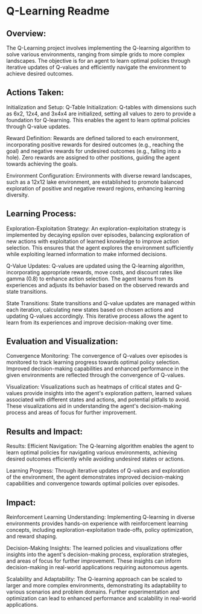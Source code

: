 # Q-Learning Readme
## Overview:
The Q-Learning project involves implementing the Q-learning algorithm to solve various environments, ranging from simple grids to more complex landscapes. The objective is for an agent to learn optimal policies through iterative updates of Q-values and efficiently navigate the environment to achieve desired outcomes.

## Actions Taken:
Initialization and Setup:
Q-Table Initialization: Q-tables with dimensions such as 6x2, 12x4, and 3x4x4 are initialized, setting all values to zero to provide a foundation for Q-learning. This enables the agent to learn optimal policies through Q-value updates.

Reward Definition: Rewards are defined tailored to each environment, incorporating positive rewards for desired outcomes (e.g., reaching the goal) and negative rewards for undesired outcomes (e.g., falling into a hole). Zero rewards are assigned to other positions, guiding the agent towards achieving the goals.

Environment Configuration: Environments with diverse reward landscapes, such as a 12x12 lake environment, are established to promote balanced exploration of positive and negative reward regions, enhancing learning diversity.

## Learning Process:
Exploration-Exploitation Strategy: An exploration-exploitation strategy is implemented by decaying epsilon over episodes, balancing exploration of new actions with exploitation of learned knowledge to improve action selection. This ensures that the agent explores the environment sufficiently while exploiting learned information to make informed decisions.

Q-Value Updates: Q-values are updated using the Q-learning algorithm, incorporating appropriate rewards, move costs, and discount rates like gamma (0.8) to enhance action selection. The agent learns from its experiences and adjusts its behavior based on the observed rewards and state transitions.

State Transitions: State transitions and Q-value updates are managed within each iteration, calculating new states based on chosen actions and updating Q-values accordingly. This iterative process allows the agent to learn from its experiences and improve decision-making over time.

## Evaluation and Visualization:
Convergence Monitoring: The convergence of Q-values over episodes is monitored to track learning progress towards optimal policy selection. Improved decision-making capabilities and enhanced performance in the given environments are reflected through the convergence of Q-values.

Visualization: Visualizations such as heatmaps of critical states and Q-values provide insights into the agent's exploration pattern, learned values associated with different states and actions, and potential pitfalls to avoid. These visualizations aid in understanding the agent's decision-making process and areas of focus for further improvement.

## Results and Impact:
Results:
Efficient Navigation: The Q-learning algorithm enables the agent to learn optimal policies for navigating various environments, achieving desired outcomes efficiently while avoiding undesired states or actions.

Learning Progress: Through iterative updates of Q-values and exploration of the environment, the agent demonstrates improved decision-making capabilities and convergence towards optimal policies over episodes.

## Impact:
Reinforcement Learning Understanding: Implementing Q-learning in diverse environments provides hands-on experience with reinforcement learning concepts, including exploration-exploitation trade-offs, policy optimization, and reward shaping.

Decision-Making Insights: The learned policies and visualizations offer insights into the agent's decision-making process, exploration strategies, and areas of focus for further improvement. These insights can inform decision-making in real-world applications requiring autonomous agents.

Scalability and Adaptability: The Q-learning approach can be scaled to larger and more complex environments, demonstrating its adaptability to various scenarios and problem domains. Further experimentation and optimization can lead to enhanced performance and scalability in real-world applications.




